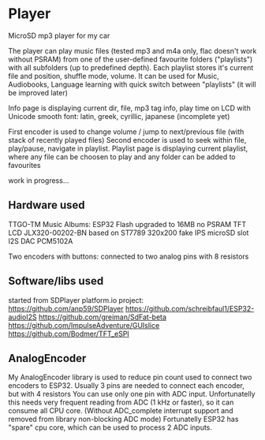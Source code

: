 # Player #
MicroSD mp3 player for my car

The player can play music files (tested mp3 and m4a only, flac doesn't work without PSRAM) 
from one of the user-defined favourite folders ("playlists") with all subfolders (up to predefined depth).
Each playlist stores it's current file and position, shuffle mode, volume.
It can be used for Music, Audiobooks, Language learning with quick switch between "playlists"
(it will be improved later)

Info page is displaying current dir, file, mp3 tag info, play time on LCD
with Unicode smooth font: latin, greek, cyrillic, japanese (incomplete yet)

First encoder is used to change volume / jump to next/previous file (with stack of recently played files)
Second encoder is used to seek within file, play/pause, navigate in playlist.
Playlist page is displaying current playlist, where any file can be choosen to play 
and any folder can be added to favourites

work in progress...


## Hardware used ##

TTGO-TM Music Albums:
    ESP32
    Flash upgraded to 16MB
    no PSRAM
    TFT LCD JLX320-00202-BN based on ST7789 320x200 fake IPS
    microSD slot
    I2S DAC PCM5102A

Two encoders with buttons:
    connected to two analog pins with 8 resistors


## Software/libs used ##

started from SDPlayer platform.io project: https://github.com/anp59/SDPlayer
https://github.com/schreibfaul1/ESP32-audioI2S
https://github.com/greiman/SdFat-beta
https://github.com/ImpulseAdventure/GUIslice
https://github.com/Bodmer/TFT_eSPI

## AnalogEncoder ##

My AnalogEncoder library is used to reduce pin count used to connect two encoders to ESP32.
Usually 3 pins are needed to connect each encoder, but with 4 resistors You can use only one pin with ADC input.
Unfortunatelly this needs very frequent reading from ADC (1 kHz or faster), so it can consume all CPU core.
(Without ADC_complete interrupt support and removed from library non-blocking ADC mode)
Fortunatelly ESP32 has "spare" cpu core, which can be used to process 2 ADC inputs.
